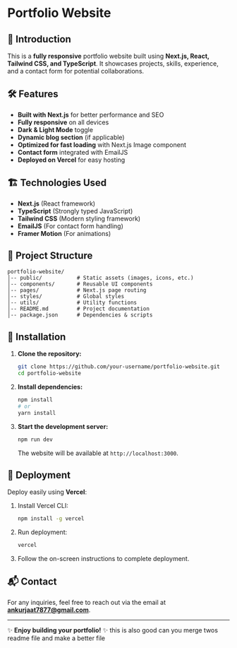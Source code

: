 # Portfolio Website

## 🚀 Introduction
This is a **fully responsive** portfolio website built using **Next.js, React, Tailwind CSS, and TypeScript**. It showcases projects, skills, experience, and a contact form for potential collaborations.

## 🛠️ Features
- **Built with Next.js** for better performance and SEO
- **Fully responsive** on all devices
- **Dark & Light Mode** toggle
- **Dynamic blog section** (if applicable)
- **Optimized for fast loading** with Next.js Image component
- **Contact form** integrated with EmailJS
- **Deployed on Vercel** for easy hosting

## 🏗️ Technologies Used
- **Next.js** (React framework)
- **TypeScript** (Strongly typed JavaScript)
- **Tailwind CSS** (Modern styling framework)
- **EmailJS** (For contact form handling)
- **Framer Motion** (For animations)

## 📁 Project Structure
```
portfolio-website/
│-- public/           # Static assets (images, icons, etc.)
│-- components/       # Reusable UI components
│-- pages/            # Next.js page routing
│-- styles/           # Global styles
│-- utils/            # Utility functions
│-- README.md         # Project documentation
│-- package.json      # Dependencies & scripts
```

## 🔧 Installation
1. **Clone the repository:**
   ```sh
   git clone https://github.com/your-username/portfolio-website.git
   cd portfolio-website
   ```

2. **Install dependencies:**
   ```sh
   npm install
   # or
   yarn install
   ```

3. **Start the development server:**
   ```sh
   npm run dev
   ```
   The website will be available at `http://localhost:3000`.

## 🚀 Deployment
Deploy easily using **Vercel**:
1. Install Vercel CLI:
   ```sh
   npm install -g vercel
   ```
2. Run deployment:
   ```sh
   vercel
   ```
3. Follow the on-screen instructions to complete deployment.

## 📬 Contact
For any inquiries, feel free to reach out via the email at **ankurjaat7877@gmail.com**.

---
✨ **Enjoy building your portfolio!** ✨
    this is also good can you merge twos readme file and make a better file